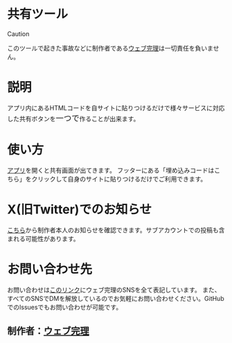 # 共有ツール

>[!CAUTION]
>このツールで起きた事故などに制作者である[ウェブ完理](https://webfullsympathy.github.io)は一切責任を負いません。

# 説明
アプリ内にあるHTMLコードを自サイトに貼りつけるだけで様々サービスに対応した共有ボタンを<span style="font-size: 130%;">一つで</span>作ることが出来ます。

# 使い方
[アプリ](https://share-tool.vercel.app)を開くと共有画面が出てきます。
フッターにある「埋め込みコードはこちら」をクリックして自身のサイトに貼りつけるだけでご利用できます。

# X(旧Twitter)でのお知らせ
[こちら](https://x.com/hashtag/%E5%85%B1%E6%9C%89%E3%83%84%E3%83%BC%E3%83%AB_%E3%82%A6%E3%82%A7%E3%83%96%E5%AE%8C%E7%90%86)から制作者本人のお知らせを確認できます。サブアカウントでの投稿も含まれる可能性があります。

# お問い合わせ先
お問い合わせは[このリンク](https://lit.link/webfullsympathy)にウェブ完理のSNSを全て表記しています。
また、すべてのSNSでDMを解放しているのでお気軽にお問い合わせください。GitHubでのIssuesでもお問い合わせが可能です。

## 制作者：[ウェブ完理](https://webfullsympathy.github.io/)
